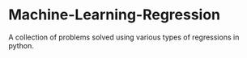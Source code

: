 # Machine-Learning-Regression
A collection of problems solved using various types of regressions in python.
